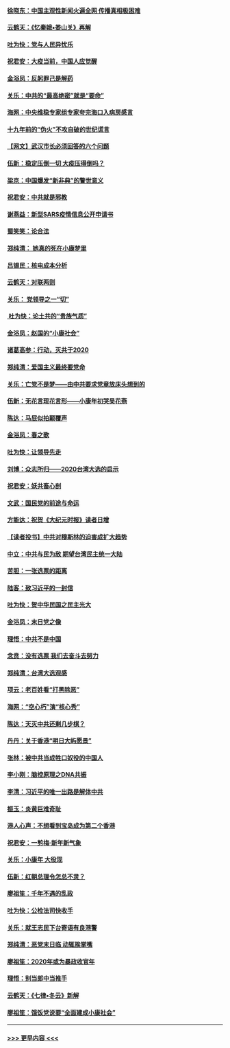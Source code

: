 #### [徐晓东：中国主观性新闻火遍全网 传播真相极困难](../pages/nsc993/n11826508.md?t=01281011) 
#### [云鹤天：《忆秦娥▪娄山关》再解](../pages/nsc993/n11824682.md?t=01281011) 
#### [吐为快：党与人民异忧乐](../pages/nsc993/n11824660.md?t=01281011) 
#### [祝君安：大疫当前，中国人应觉醒](../pages/nsc993/n11821946.md?t=01281011) 
#### [金浴凤：反躬罪己是解药](../pages/nsc993/n11820280.md?t=01281011) 
#### [关乐：中共的“最高绝密”就是“要命”](../pages/nsc993/n11816946.md?t=01281011) 
#### [海网：中央维稳专家组专家夸完海口入病房感言](../pages/nsc993/n11815138.md?t=01281011) 
#### [十九年前的“伪火”不攻自破的世纪谎言](../pages/nsc993/n11813238.md?t=01281011) 
#### [【网文】武汉市长必须回答的六个问题](../pages/nsc993/n11813848.md?t=01281011) 
#### [伍新：稳定压倒一切 大疫压得倒吗？](../pages/nsc993/n11812634.md?t=01281011) 
#### [梁京：中国爆发“新非典”的警世意义](../pages/nsc993/n11812554.md?t=01281011) 
#### [祝君安：中共就是邪教](../pages/nsc993/n11812431.md?t=01281011) 
#### [谢燕益：新型SARS疫情信息公开申请书](../pages/nsc993/n11808840.md?t=01281011) 
#### [蜀笑笑：论合法](../pages/nsc993/n11808064.md?t=01281011) 
#### [郑纯清： 她真的死在小康梦里](../pages/nsc993/n11806623.md?t=01281011) 
#### [吕锡民：核电成本分析](../pages/nsc993/n11806284.md?t=01281011) 
#### [云鹤天：对联两则](../pages/nsc993/n11805957.md?t=01281011) 
#### [关乐： 党领导之一“切”](../pages/nsc993/n11804505.md?t=01281011) 
#### [ 吐为快：论土共的“贵族气质”](../pages/nsc993/n11804490.md?t=01281011) 
#### [金浴凤：赵国的“小康社会”](../pages/nsc993/n11804452.md?t=01281011) 
#### [诸葛高参：行动，灭共于2020](../pages/nsc993/n11804120.md?t=01281011) 
#### [郑纯清：爱国主义最终要党命](../pages/nsc993/n11802197.md?t=01281011) 
#### [关乐：亡党不是梦——由中共要求党章放床头想到的](../pages/nsc993/n11802156.md?t=01281011) 
#### [伍新：无花言现花言形——小康年初哭吴花燕](../pages/nsc993/n11800044.md?t=01281011) 
#### [陈达：马屁似拍颠覆声](../pages/nsc993/n11800010.md?t=01281011) 
#### [金浴凤：春之歌](../pages/nsc993/n11797687.md?t=01281011) 
#### [吐为快：让领导先走](../pages/nsc993/n11797512.md?t=01281011) 
#### [刘博：众志所归——2020台湾大选的启示](../pages/nsc993/n11796878.md?t=01281011) 
#### [祝君安：妖共畜心剖](../pages/nsc993/n11794273.md?t=01281011) 
#### [文武：国民党的前途与命运](../pages/nsc993/n11794198.md?t=01281011) 
#### [方能达：祝贺《大纪元时报》读者日增](../pages/nsc993/n11793807.md?t=01281011) 
#### [【读者投书】中共对穆斯林的迫害成扩大趋势](../pages/nsc993/n11791371.md?t=01281011) 
#### [中立：中共与民为敌 期望台湾民主统一大陆](../pages/nsc993/n11790392.md?t=01281011) 
#### [苦胆：一张选票的距离](../pages/nsc993/n11788914.md?t=01281011) 
#### [陆客：致习近平的一封信](../pages/nsc993/n11788867.md?t=01281011) 
#### [吐为快：贺中华民国之民主光大](../pages/nsc993/n11788618.md?t=01281011) 
#### [金浴凤：末日党之像](../pages/nsc993/n11787475.md?t=01281011) 
#### [理悟：中共不是中国](../pages/nsc993/n11787463.md?t=01281011) 
#### [念贲：没有选票  我们去奋斗去努力](../pages/nsc993/n11787398.md?t=01281011) 
#### [郑纯清：台湾大选观感](../pages/nsc993/n11786210.md?t=01281011) 
#### [项云：老百姓看“打黑除恶”](../pages/nsc993/n11785398.md?t=01281011) 
#### [海网：“空心朽”演“核心秀”](../pages/nsc993/n11783874.md?t=01281011) 
#### [陈达：天灭中共还剩几步棋？](../pages/nsc993/n11783719.md?t=01281011) 
#### [丹丹：关于香港“明日大屿愿景”](../pages/nsc993/n11783273.md?t=01281011) 
#### [张林：被中共当成牲口奴役的中国人](../pages/nsc993/n11782397.md?t=01281011) 
#### [李小刚：脑控原理之DNA共振](../pages/nsc993/n11780962.md?t=01281011) 
#### [李清：习近平的唯一出路是解体中共](../pages/nsc993/n11780866.md?t=01281011) 
#### [振玉：炎黄巨难奇耻](../pages/nsc993/n11779632.md?t=01281011) 
#### [港人心声：不想看到宝岛成为第二个香港](../pages/nsc993/n11778817.md?t=01281011) 
#### [祝君安：一剪梅‧新年新气象](../pages/nsc993/n11776340.md?t=01281011) 
#### [关乐：小康年 大役现](../pages/nsc993/n11774213.md?t=01281011) 
#### [伍新：红朝总理令怎总不灵？](../pages/nsc993/n11770813.md?t=01281011) 
#### [廖祖笙：千年不遇的乱政](../pages/nsc993/n11770373.md?t=01281011) 
#### [吐为快：公检法司快收手](../pages/nsc993/n11770359.md?t=01281011) 
#### [关乐：就王志民下台寄语有良港警](../pages/nsc993/n11769903.md?t=01281011) 
#### [郑纯清：恶党末日临 动辄挨掌嘴](../pages/nsc993/n11769356.md?t=01281011) 
#### [廖祖笙：2020年或为暴政收官年](../pages/nsc993/n11768216.md?t=01281011) 
#### [理悟：别当郎中当推手](../pages/nsc993/n11768243.md?t=01281011) 
#### [云鹤天：《七律▪冬云》新解](../pages/nsc993/n11768204.md?t=01281011) 
#### [廖祖笙：饿饭党说要“全面建成小康社会”](../pages/nsc993/n11767482.md?t=01281011) 

----
#### [ >>> 更早内容 <<< ](../indexes/nsc993-earlier.md)
